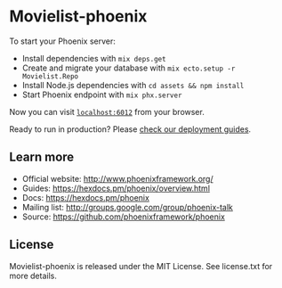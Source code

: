 # Movielist-phoenix

To start your Phoenix server:

  * Install dependencies with `mix deps.get`
  * Create and migrate your database with `mix ecto.setup -r Movielist.Repo`
  * Install Node.js dependencies with `cd assets && npm install`
  * Start Phoenix endpoint with `mix phx.server`

Now you can visit [`localhost:6012`](http://localhost:6012) from your browser.

Ready to run in production? Please [check our deployment guides](https://hexdocs.pm/phoenix/deployment.html).

## Learn more

  * Official website: http://www.phoenixframework.org/
  * Guides: https://hexdocs.pm/phoenix/overview.html
  * Docs: https://hexdocs.pm/phoenix
  * Mailing list: http://groups.google.com/group/phoenix-talk
  * Source: https://github.com/phoenixframework/phoenix

## License

Movielist-phoenix is released under the MIT License. See license.txt for more details.